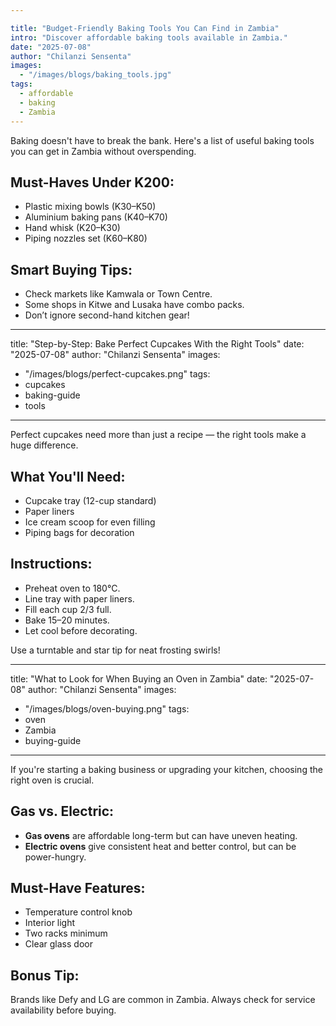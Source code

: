 ```yaml
---

title: "Budget-Friendly Baking Tools You Can Find in Zambia"
intro: "Discover affordable baking tools available in Zambia."
date: "2025-07-08"
author: "Chilanzi Sensenta"
images:
  - "/images/blogs/baking_tools.jpg"
tags:
  - affordable
  - baking
  - Zambia
---
```


Baking doesn't have to break the bank. Here's a list of useful baking tools you can get in Zambia without overspending.

## Must-Haves Under K200:
- Plastic mixing bowls (K30–K50)
- Aluminium baking pans (K40–K70)
- Hand whisk (K20–K30)
- Piping nozzles set (K60–K80)

## Smart Buying Tips:
- Check markets like Kamwala or Town Centre.
- Some shops in Kitwe and Lusaka have combo packs.
- Don’t ignore second-hand kitchen gear!

---

title: "Step-by-Step: Bake Perfect Cupcakes With the Right Tools"
date: "2025-07-08"
author: "Chilanzi Sensenta"
images:
  - "/images/blogs/perfect-cupcakes.png"
tags:
  - cupcakes
  - baking-guide
  - tools
---

Perfect cupcakes need more than just a recipe — the right tools make a huge difference.

## What You'll Need:
- Cupcake tray (12-cup standard)
- Paper liners
- Ice cream scoop for even filling
- Piping bags for decoration

## Instructions:
- Preheat oven to 180°C.
- Line tray with paper liners.
- Fill each cup 2/3 full.
- Bake 15–20 minutes.
- Let cool before decorating.

Use a turntable and star tip for neat frosting swirls!

---

title: "What to Look for When Buying an Oven in Zambia"
date: "2025-07-08"
author: "Chilanzi Sensenta"
images:
  - "/images/blogs/oven-buying.png"
tags:
  - oven
  - Zambia
  - buying-guide
---

If you're starting a baking business or upgrading your kitchen, choosing the right oven is crucial.

## Gas vs. Electric:
- **Gas ovens** are affordable long-term but can have uneven heating.
- **Electric ovens** give consistent heat and better control, but can be power-hungry.

## Must-Have Features:
- Temperature control knob
- Interior light
- Two racks minimum
- Clear glass door

## Bonus Tip:
Brands like Defy and LG are common in Zambia. Always check for service availability before buying.
